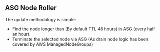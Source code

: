 ## ASG Node Roller

The update methodology is simple:

- Find the node longer than (By default TTL 48 hours) in ASG (every half an hour).
- Terminate the selected node via ASG (As drain node logic has been covered by AWS ManagedNodeGroups)
